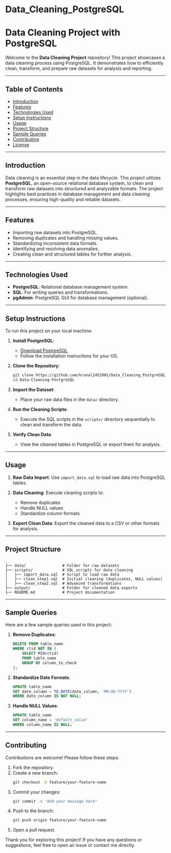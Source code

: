 # Data_Cleaning_PostgreSQL

# Data Cleaning Project with PostgreSQL

Welcome to the **Data Cleaning Project** repository! This project showcases a data cleaning process using PostgreSQL. It demonstrates how to efficiently clean, transform, and prepare raw datasets for analysis and reporting.

---

## Table of Contents

- [Introduction](#introduction)
- [Features](#features)
- [Technologies Used](#technologies-used)
- [Setup Instructions](#setup-instructions)
- [Usage](#usage)
- [Project Structure](#project-structure)
- [Sample Queries](#sample-queries)
- [Contributing](#contributing)
- [License](#license)

---

## Introduction

Data cleaning is an essential step in the data lifecycle. This project utilizes **PostgreSQL**, an open-source relational database system, to clean and transform raw datasets into structured and analyzable formats. The project highlights best practices in database management and data cleaning processes, ensuring high-quality and reliable datasets.

---

## Features

- Importing raw datasets into PostgreSQL.
- Removing duplicates and handling missing values.
- Standardizing inconsistent data formats.
- Identifying and resolving data anomalies.
- Creating clean and structured tables for further analysis.

---

## Technologies Used

- **PostgreSQL**: Relational database management system.
- **SQL**: For writing queries and transformations.
- **pgAdmin**: PostgreSQL GUI for database management (optional).

---

## Setup Instructions

To run this project on your local machine:

1. **Install PostgreSQL**:
   - [Download PostgreSQL](https://www.postgresql.org/download/)
   - Follow the installation instructions for your OS.

2. **Clone the Repository**:
   ```bash
   git clone https://github.com/krunal2452001/Data_Cleaning_PostgreSQL.git
   cd Data-Cleaning-PostgreSQL
   ```

3. **Import the Dataset**:
   - Place your raw data files in the `data/` directory.

4. **Run the Cleaning Scripts**:
   - Execute the SQL scripts in the `scripts/` directory sequentially to clean and transform the data.

5. **Verify Clean Data**:
   - View the cleaned tables in PostgreSQL or export them for analysis.

---

## Usage

1. **Raw Data Import**:
   Use `import_data.sql` to load raw data into PostgreSQL tables.

2. **Data Cleaning**:
   Execute cleaning scripts to:
   - Remove duplicates
   - Handle NULL values
   - Standardize column formats

3. **Export Clean Data**:
   Export the cleaned data to a CSV or other formats for analysis.

---

## Project Structure

```plaintext
.
├── data/                # Folder for raw datasets
├── scripts/             # SQL scripts for data cleaning
│   ├── import_data.sql  # Script to load raw data
│   ├── clean_step1.sql  # Initial cleaning (duplicates, NULL values)
│   ├── clean_step2.sql  # Advanced transformations
├── output/              # Folder for cleaned data exports
├── README.md            # Project documentation
```

---

## Sample Queries

Here are a few sample queries used in this project:

1. **Remove Duplicates**:
   ```sql
   DELETE FROM table_name
   WHERE ctid NOT IN (
       SELECT MIN(ctid)
       FROM table_name
       GROUP BY column_to_check
   );
   ```

2. **Standardize Date Formats**:
   ```sql
   UPDATE table_name
   SET date_column = TO_DATE(date_column, 'MM-DD-YYYY')
   WHERE date_column IS NOT NULL;
   ```

3. **Handle NULL Values**:
   ```sql
   UPDATE table_name
   SET column_name = 'default_value'
   WHERE column_name IS NULL;
   ```

---

## Contributing

Contributions are welcome! Please follow these steps:

1. Fork the repository.
2. Create a new branch:
   ```bash
   git checkout -b feature/your-feature-name
   ```
3. Commit your changes:
   ```bash
   git commit -m "Add your message here"
   ```
4. Push to the branch:
   ```bash
   git push origin feature/your-feature-name
   ```
5. Open a pull request.


Thank you for exploring this project! If you have any questions or suggestions, feel free to open an issue or contact me directly.
